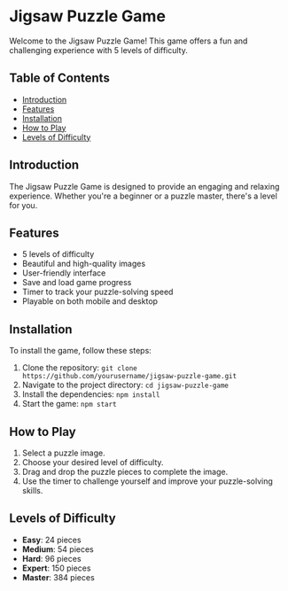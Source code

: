 # Jigsaw Puzzle Game

Welcome to the Jigsaw Puzzle Game! This game offers a fun and challenging experience with 5 levels of difficulty.

## Table of Contents
- [Introduction](#introduction)
- [Features](#features)
- [Installation](#installation)
- [How to Play](#how-to-play)
- [Levels of Difficulty](#levels-of-difficulty)

## Introduction
The Jigsaw Puzzle Game is designed to provide an engaging and relaxing experience. Whether you're a beginner or a puzzle master, there's a level for you.

## Features
- 5 levels of difficulty
- Beautiful and high-quality images
- User-friendly interface
- Save and load game progress
- Timer to track your puzzle-solving speed
- Playable on both mobile and desktop

## Installation
To install the game, follow these steps:
1. Clone the repository: `git clone https://github.com/yourusername/jigsaw-puzzle-game.git`
2. Navigate to the project directory: `cd jigsaw-puzzle-game`
3. Install the dependencies: `npm install`
4. Start the game: `npm start`

## How to Play
1. Select a puzzle image.
2. Choose your desired level of difficulty.
3. Drag and drop the puzzle pieces to complete the image.
4. Use the timer to challenge yourself and improve your puzzle-solving skills.

## Levels of Difficulty
- **Easy**: 24 pieces
- **Medium**: 54 pieces
- **Hard**: 96 pieces
- **Expert**: 150 pieces
- **Master**: 384 pieces
